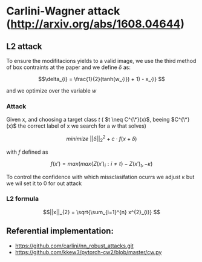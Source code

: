 # Carlini-Wagner attack (http://arxiv.org/abs/1608.04644)

## L2 attack
To ensure the modifitacions yields to a valid image, we use the third method of box contraints at the paper and we define  $\delta$ as:

$$\delta_{i} = \frac{1}{2}(tanh(w_{i}) + 1) - x_{i} $$

and we optimize over the variable $w$



### Attack

Given x, and choosing a target class $t$  ( $t \neq C^{\*}(x)$, beeing $C^{\*}(x)$  the correct label of x we search for a $w$ that solves)



$$minimize \ ||\delta||^{2}_{2} + c \cdot f(x + \delta)$$ 



with $f$ defined as

$$f(x') = max(max\{Z(x')_i :  i \neq t\} - Z(x')_t, -\kappa)$$

To control the confidence with which missclasifation ocurrs we adjust κ but we wil set it to 0 for out attack

### L2 formula

$$||x||_{2} = \sqrt{\sum_{i=1}^{n} x^{2}_{i}} $$

## Referential implementation:
- https://github.com/carlini/nn_robust_attacks.git
- https://github.com/kkew3/pytorch-cw2/blob/master/cw.py
